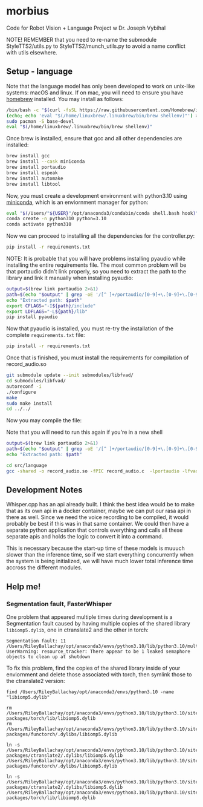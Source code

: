 # morbius
Code for Robot Vision + Language Project w Dr. Joseph Vybihal

NOTE! REMEMBER that you need to re-name the submodule StyleTTS2/utils.py to StyleTTS2/munch_utils.py to avoid a name conflict with utils elsewhere.

## Setup - language

Note that the language model has only been developed to work on unix-like systems: macOS and linux. If on mac, you will need to ensure you have [homebrew](https://brew.sh/) installed. You may install as follows:

```bash
/bin/bash -c "$(curl -fsSL https://raw.githubusercontent.com/Homebrew/install/HEAD/install.sh)"
(echo; echo 'eval "$(/home/linuxbrew/.linuxbrew/bin/brew shellenv)"') >> /home/arch/.bashrc
sudo pacman -S base-devel
eval "$(/home/linuxbrew/.linuxbrew/bin/brew shellenv)"
```

Once brew is installed, ensure that gcc and all other dependencies are installed:

```bash
brew install gcc
brew install --cask miniconda
brew install portaudio
brew install espeak
brew install automake
brew install libtool
```

Now, you must create a development environment with python3.10 using [miniconda](https://docs.anaconda.com/miniconda/), which is an enviornment manager for python:

```bash
eval "$(/Users/"${USER}"/opt/anaconda3/condabin/conda shell.bash hook)"
conda create -n python310 python=3.10
conda activate python310
```

Now we can proceed to installing all the dependencies for the controller.py:

```bash
pip install -r requirements.txt
```

NOTE: It is probable that you will have problems installing pyaudio while installing the entire requirements file. The most common problem will be that portaudio didn't link properly, so you need to extract the path to the library and link it manually when installing pyaudio:

```bash
output=$(brew link portaudio 2>&1)
path=$(echo "$output" | grep -oE '/[^ ]+/portaudio/[0-9]+\.[0-9]+\.[0-9]+')
echo "Extracted path: $path"
export CFLAGS="-I${path}/include"
export LDFLAGS="-L${path}/lib"
pip install pyaudio
```

Now that pyaudio is installed, you must re-try the installation of the complete `requirements.txt` file:


```bash 
pip install -r requirements.txt
```

Once that is finished, you must install the requirements for compilation of record_audio.so

```bash
git submodule update --init submodules/libfvad/
cd submodules/libfvad/
autoreconf -i
./configure
make
sudo make install
cd ../../
```

Now you may compile the file:

Note that you will need to run this again if you're in a new shell 
```bash
output=$(brew link portaudio 2>&1)
path=$(echo "$output" | grep -oE '/[^ ]+/portaudio/[0-9]+\.[0-9]+\.[0-9]+')
echo "Extracted path: $path"
```

```bash
cd src/language
gcc -shared -o record_audio.so -fPIC record_audio.c  -lportaudio -lfvad -I${path}/include  -L${path}/lib
```

## Development Notes

Whisper.cpp has an api already built. I think the best idea would be to make that as its own api in a docker container, maybe we can put our rasa api in there as well. Since we need the voice recording to be compiled, it would probably be best if this was in that same container. We could then have a separate python application that controls everything and calls all these separate apis and holds the logic to convert it into a command. 

This is necessary because the start-up time of these models is muuuch slower than the inference time, so if we start everything concurrently when the system is being initialized, we will have much lower total inference time accross the different modules.

## Help me!

### Segmentation fault, FasterWhisper

One problem that appeared multiple times during development is a Segmentation fault caused by having multiple copies of the shared library `libiomp5.dylib`, one in ctranslate2 and the other in torch:

```
Segmentation fault: 11
/Users/RileyBallachay/opt/anaconda3/envs/python3.10/lib/python3.10/multiprocessing/resource_tracker.py:224: UserWarning: resource_tracker: There appear to be 1 leaked semaphore objects to clean up at shutdown
```

To fix this problem, find the copies of the shared library inside of your enviornment and delete those associated with torch, then symlink those to the ctranslate2 version:

```
find /Users/RileyBallachay/opt/anaconda3/envs/python3.10 -name "libiomp5.dylib"

rm /Users/RileyBallachay/opt/anaconda3/envs/python3.10/lib/python3.10/site-packages/torch/lib/libiomp5.dylib
rm /Users/RileyBallachay/opt/anaconda3/envs/python3.10/lib/python3.10/site-packages/functorch/.dylibs/libiomp5.dylib

ln -s /Users/RileyBallachay/opt/anaconda3/envs/python3.10/lib/python3.10/site-packages/ctranslate2/.dylibs/libiomp5.dylib /Users/RileyBallachay/opt/anaconda3/envs/python3.10/lib/python3.10/site-packages/functorch/.dylibs/libiomp5.dylib

ln -s /Users/RileyBallachay/opt/anaconda3/envs/python3.10/lib/python3.10/site-packages/ctranslate2/.dylibs/libiomp5.dylib /Users/RileyBallachay/opt/anaconda3/envs/python3.10/lib/python3.10/site-packages/torch/lib/libiomp5.dylib
```